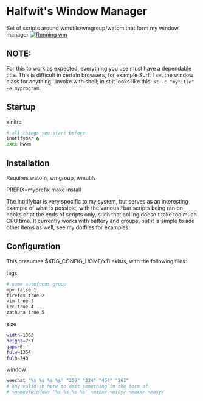 # Halfwit's Window Manager
Set of scripts around wmutils/wmgroup/watom that form my window manager
[![Running wm](http://img.youtube.com/vi/MSIjqTgtj2c/0.jpg)](https://www.youtube.com/watch?v=MSIjqTgtj2c)

## NOTE:
For this to work as expected, everything you use must have a dependable title.
This is difficult in certain browsers, for example Surf.
I set the window class for anything I invoke with shell; in st it looks like this: `st -c "mytitle" -e myprogram`.

## Startup

xinitrc
```sh
# all things you start before
inotifybar &
exec hwwm
```

## Installation
Requires watom, wmgroup, wmutils

PREFIX=myprefix make install

The inotifybar is very specific to my system, but serves as an interesting example of what is possible, with the various \*bar scripts being ran on hooks or at the ends of scripts only, such that polling doesn't take too much CPU time. 
It currently works with battery and groups, but it is simple to add other items as well, see my dotfiles for examples.

## Configuration
This presumes $XDG_CONFIG_HOME/x11 exists, with the following files: 

tags
```sh
# name autofocus group
mpv false 1
firefox true 2
vim true 3
irc true 4
zathura true 5
``` 

size 
```sh
width=1363
height=751
gaps=6
fulw=1354
fulh=743
```

window
```sh
weechat '%s %s %s %s' "350" "224" "454" "261"
# Any valid sh here to emit something in the form of
# <nameofwindow> '%s %s %s %s' <minx> <miny> <maxx> <maxy>
```

